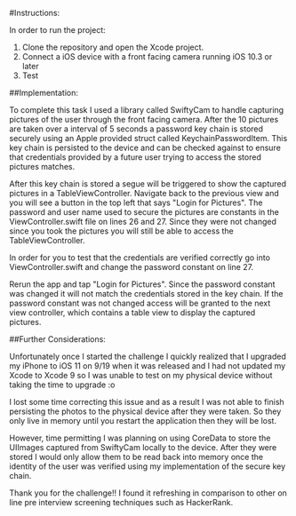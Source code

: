 #Instructions:

In order to run the project:

1) Clone the repository and open the Xcode project.
2) Connect a iOS device with a front facing camera running iOS 10.3 or later
3) Test

##Implementation:

To complete this task I used a library called SwiftyCam to handle capturing pictures of the user through the front facing camera. After the 10 pictures are taken over a interval of 5 seconds a password key chain is stored securely using an Apple provided struct called KeychainPasswordItem. This key chain is persisted to the device and can be checked against to ensure that credentials provided by a future user trying to access the stored pictures matches. 

After this key chain is stored a segue will be triggered to show the captured pictures in a TableViewController. Navigate back to the previous view and you will see a button in the top left that says "Login for Pictures". The password and user name used to secure the pictures are constants in the ViewController.swift file on lines 26 and 27. Since they were not changed since you took the pictures you will still be able to access the TableViewController.

In order for you to test that the credentials are verified correctly go into ViewController.swift and change the password constant on line 27. 

Rerun the app and tap "Login for Pictures". Since the password constant was changed it will not match the credentials stored in the key chain. If the password constant was not changed access will be granted to the next view controller, which contains a table view to display the captured pictures. 

##Further Considerations:

Unfortunately once I started the challenge I quickly realized that I upgraded my iPhone to iOS 11 on 9/19 when it was released and I had not updated my Xcode to Xcode 9 so I was unable to test on my physical device without taking the time to upgrade :o

I lost some time correcting this issue and as a result I was not able to finish persisting the photos to the physical device after they were taken. So they only live in memory until you restart the application then they will be lost.

However, time permitting I was planning on using CoreData to store the UIImages captured from SwiftyCam locally to the device. After they were stored I would only allow them to be read back into memory once the identity of the user was verified using my implementation of the secure key chain. 

Thank you for the challenge!! I found it refreshing in comparison to other on line pre interview screening techniques such as HackerRank. 